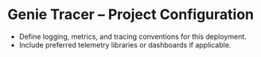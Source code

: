 # Genie Tracer – Project Configuration
- Define logging, metrics, and tracing conventions for this deployment.
- Include preferred telemetry libraries or dashboards if applicable.
